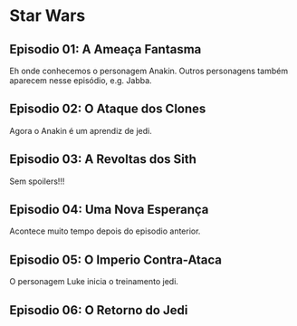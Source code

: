 # Star Wars

## Episodio 01: A Ameaça Fantasma

Eh onde conhecemos o personagem Anakin. Outros personagens
também aparecem nesse episódio, e.g. Jabba.

## Episodio 02: O Ataque dos Clones

Agora o Anakin é um aprendiz de jedi.

## Episodio 03: A Revoltas dos Sith

Sem spoilers!!!

## Episodio 04: Uma Nova Esperança

Acontece muito tempo depois do episodio anterior.

## Episodio 05: O Imperio Contra-Ataca

O personagem Luke inicia o treinamento jedi.

## Episodio 06: O Retorno do Jedi
